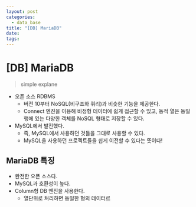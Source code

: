 ```yaml
---
layout: post
categories:
  - data_base
title: "[DB] MariaDB"
date: 
tags:
---
```

# \[DB] MariaDB

>simple explane

- 오픈 소스 RDBMS
	- 버전 10부터 NoSQL(비구조화 쿼리)과 비슷한 기능을 제공한다.
	- Connect 엔진을 이용해 비정형 데이터에 쉽게 접근할 수 있고, 동적 열은 동일 행에 있는 다양한 객체를 NoSQL 형태로 저장할 수 있다.
- MySQL에서 발전했다.
	- 즉, MySQL에서 사용하던 것들을 그대로 사용할 수 있다.
	- MySQL을 사용하던 프로젝트들을 쉽게 이전할 수 있다는 뜻이다!

## MariaDB 특징

- 완전한 오픈 소스다.
- MySQL과 호환성이 높다.
- Column형 DB 엔진을 사용한다.
	- 열단위로 처리하면 동일한 형의 데이터르